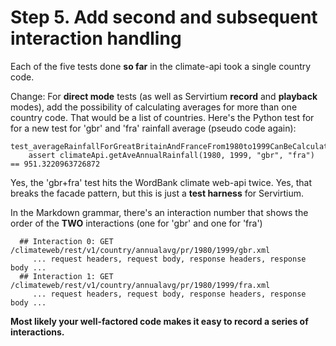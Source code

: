 # Step 5. Add second and subsequent interaction handling

Each of the five tests done **so far** in the climate-api took a single country code.

Change: For **direct mode** tests (as well as Servirtium **record** and **playback** modes), add the possibility of calculating averages for more than one 
country code. That would be a list of countries. Here's the Python test for for a new test for 'gbr' and 'fra' rainfall average (pseudo code again):

```
test_averageRainfallForGreatBritainAndFranceFrom1980to1999CanBeCalculatedFromTwoRequests()
    assert climateApi.getAveAnnualRainfall(1980, 1999, "gbr", "fra") == 951.3220963726872
```

Yes, the 'gbr+fra' test hits the WordBank climate web-api twice. Yes, that breaks the facade pattern, but this is 
just a **test harness** for Servirtium.

In the Markdown grammar, there's an interaction number that shows the order of the **TWO** interactions (one for 'gbr' and one for 'fra')

```
  ## Interaction 0: GET /climateweb/rest/v1/country/annualavg/pr/1980/1999/gbr.xml
     ... request headers, request body, response headers, response body ...
  ## Interaction 1: GET /climateweb/rest/v1/country/annualavg/pr/1980/1999/fra.xml
     ... request headers, request body, response headers, response body ...  
```

**Most likely your well-factored code makes it easy to record a series of interactions.**
